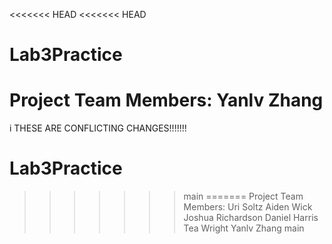 <<<<<<< HEAD
<<<<<<< HEAD
# Lab3Practice
Project Team Members:
Yanlv Zhang
=======
i
THESE ARE CONFLICTING CHANGES!!!!!!! 
# Lab3Practice
>>>>>>> main
=======
Project Team Members: 
Uri Soltz
Aiden Wick
Joshua Richardson
Daniel Harris
Tea Wright
Yanlv Zhang
>>>>>>> main
